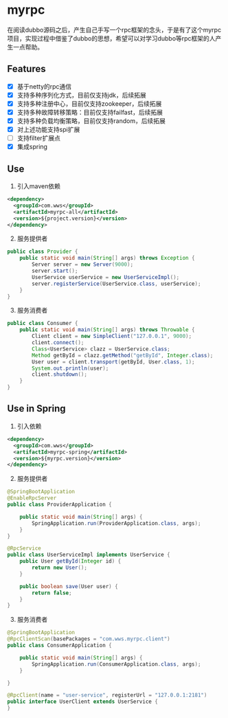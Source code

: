 # myrpc
  在阅读dubbo源码之后，产生自己手写一个rpc框架的念头，于是有了这个myrpc项目，实现过程中借鉴了dubbo的思想，希望可以对学习dubbo等rpc框架的人产生一点帮助。

## Features

- [x] 基于netty的rpc通信
- [x] 支持多种序列化方式，目前仅支持jdk，后续拓展
- [x] 支持多种注册中心，目前仅支持zookeeper，后续拓展
- [x] 支持多种故障转移策略：目前仅支持failfast，后续拓展
- [x] 支持多种负载均衡策略，目前仅支持random，后续拓展
- [x] 对上述功能支持spi扩展
- [ ] 支持filter扩展点
- [x] 集成spring

## Use 

1. 引入maven依赖

```xml
<dependency>
  <groupId>com.wws</groupId>
  <artifactId>myrpc-all</artifactId>
  <version>${project.version}</version>
</dependency>
```

2. 服务提供者

```java
public class Provider {
    public static void main(String[] args) throws Exception {
        Server server = new Server(9000);
        server.start();
        UserService userService = new UserServiceImpl();
        server.registerService(UserService.class, userService);
    }
}
```

3. 服务消费者

```java
public class Consumer {
    public static void main(String[] args) throws Throwable {
        Client client = new SimpleClient("127.0.0.1", 9000);
        client.connect();
        Class<UserService> clazz = UserService.class;
        Method getById = clazz.getMethod("getById", Integer.class);
        User user = client.transport(getById, User.class, 1);
        System.out.println(user);
        client.shutdown();
    }
}
```

## Use in Spring

1. 引入依赖

```xml
<dependency>
  <groupId>com.wws</groupId>
  <artifactId>myrpc-spring</artifactId>
  <version>${myrpc.version}</version>
</dependency>
```

2. 服务提供者

```java
@SpringBootApplication
@EnableRpcServer
public class ProviderApplication {

    public static void main(String[] args) {
        SpringApplication.run(ProviderApplication.class, args);
    }
}

@RpcService
public class UserServiceImpl implements UserService {
    public User getById(Integer id) {
        return new User();
    }

    public boolean save(User user) {
        return false;
    }
}
```

3. 服务消费者

```java
@SpringBootApplication
@RpcClientScan(basePackages = "com.wws.myrpc.client")
public class ConsumerApplication {

    public static void main(String[] args) {
        SpringApplication.run(ConsumerApplication.class, args);
    }

}

@RpcClient(name = "user-service", registerUrl = "127.0.0.1:2181")
public interface UserClient extends UserService {
}
```


